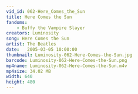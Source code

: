```yaml
---
vid_id: 062-Here_Comes_the_Sun
title: Here Comes the Sun
fandoms:
    - Buffy the Vampire Slayer
creators: Luminosity
song: Here Comes the Sun
artist: The Beatles
date:   2005-03-05 10:00:00
thumbnail: Luminosity-062-Here-Comes-the-Sun.jpg
barcode: Luminosity-062-Here-Comes-the-Sun.png
mp4name: Luminosity-062-Here-Comes-the-Sun.m4v
mp4size: 34.02 MB
width: 640
height: 480
---
```



  